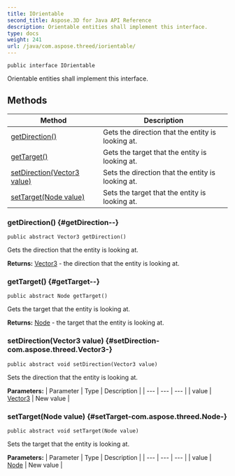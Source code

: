 ```yaml
---
title: IOrientable
second_title: Aspose.3D for Java API Reference
description: Orientable entities shall implement this interface.
type: docs
weight: 241
url: /java/com.aspose.threed/iorientable/
---
```

```
public interface IOrientable
```

Orientable entities shall implement this interface.
## Methods

| Method | Description |
| --- | --- |
| [getDirection()](#getDirection--) | Gets the direction that the entity is looking at. |
| [getTarget()](#getTarget--) | Gets the target that the entity is looking at. |
| [setDirection(Vector3 value)](#setDirection-com.aspose.threed.Vector3-) | Sets the direction that the entity is looking at. |
| [setTarget(Node value)](#setTarget-com.aspose.threed.Node-) | Sets the target that the entity is looking at. |
### getDirection() {#getDirection--}
```
public abstract Vector3 getDirection()
```


Gets the direction that the entity is looking at.

**Returns:**
[Vector3](../../com.aspose.threed/vector3) - the direction that the entity is looking at.
### getTarget() {#getTarget--}
```
public abstract Node getTarget()
```


Gets the target that the entity is looking at.

**Returns:**
[Node](../../com.aspose.threed/node) - the target that the entity is looking at.
### setDirection(Vector3 value) {#setDirection-com.aspose.threed.Vector3-}
```
public abstract void setDirection(Vector3 value)
```


Sets the direction that the entity is looking at.

**Parameters:**
| Parameter | Type | Description |
| --- | --- | --- |
| value | [Vector3](../../com.aspose.threed/vector3) | New value |

### setTarget(Node value) {#setTarget-com.aspose.threed.Node-}
```
public abstract void setTarget(Node value)
```


Sets the target that the entity is looking at.

**Parameters:**
| Parameter | Type | Description |
| --- | --- | --- |
| value | [Node](../../com.aspose.threed/node) | New value |

